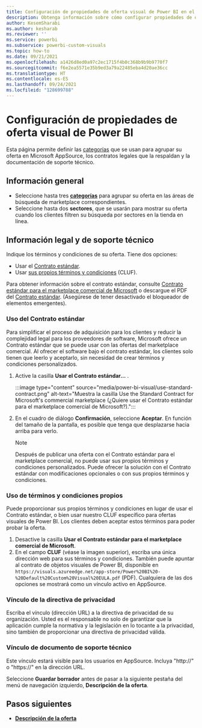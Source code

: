 ```yaml
---
title: Configuración de propiedades de oferta visual de Power BI en el Centro de partners para Microsoft AppSource
description: Obtenga información sobre cómo configurar propiedades de oferta visual de Power BI en el Centro de partners para Microsoft AppSource.
author: KesemSharabi
ms.author: kesharab
ms.reviewer: ''
ms.service: powerbi
ms.subservice: powerbi-custom-visuals
ms.topic: how-to
ms.date: 09/21/2021
ms.openlocfilehash: a1426d8ed0a97c2ec1715f4b0c368b9b9b9770f7
ms.sourcegitcommit: f6e2ea5571e35b9ed3a79a22485eba4d20ae36cc
ms.translationtype: HT
ms.contentlocale: es-ES
ms.lasthandoff: 09/24/2021
ms.locfileid: "128699788"
---
```

# <a name="configure-power-bi-visual-offer-properties"></a>Configuración de propiedades de oferta visual de Power BI

Esta página permite definir las [categorías](/azure/marketplace/categories) que se usan para agrupar su oferta en Microsoft AppSource, los contratos legales que la respaldan y la documentación de soporte técnico.

## <a name="general-info"></a>Información general

- Seleccione hasta tres **[categorías](/azure/marketplace/categories)** para agrupar su oferta en las áreas de búsqueda de marketplace correspondientes.
- Seleccione hasta dos **sectores**, que se usarán para mostrar su oferta cuando los clientes filtren su búsqueda por sectores en la tienda en línea.

## <a name="legal-and-support-info"></a>Información legal y de soporte técnico

Indique los términos y condiciones de su oferta. Tiene dos opciones:

- Usar el [Contrato estándar](#use-the-standard-contract).
- Usar [sus propios términos y condiciones](#use-your-own-terms-and-conditions) (CLUF).

Para obtener información sobre el contrato estándar, consulte [Contrato estándar para el marketplace comercial de Microsoft](standard-contract.md) o descargue el PDF del [Contrato estándar](https://go.microsoft.com/fwlink/?linkid=2041178). (Asegúrese de tener desactivado el bloqueador de elementos emergentes).

### <a name="use-the-standard-contract"></a>Uso del Contrato estándar

Para simplificar el proceso de adquisición para los clientes y reducir la complejidad legal para los proveedores de software, Microsoft ofrece un Contrato estándar que se puede usar con las ofertas del marketplace comercial. Al ofrecer el software bajo el contrato estándar, los clientes solo tienen que leerlo y aceptarlo, sin necesidad de crear términos y condiciones personalizados.

1. Active la casilla **Usar el Contrato estándar…** .

    :::image type="content" source="media/power-bi-visual/use-standard-contract.png" alt-text="Muestra la casilla Use the Standard Contract for Microsoft's commercial marketplace (¿Quiere usar el Contrato estándar para el marketplace comercial de Microsoft?).":::

1. En el cuadro de diálogo **Confirmación**, seleccione **Aceptar**. En función del tamaño de la pantalla, es posible que tenga que desplazarse hacia arriba para verlo.

   > [!NOTE]
   > Después de publicar una oferta con el Contrato estándar para el marketplace comercial, no puede usar sus propios términos y condiciones personalizados. Puede ofrecer la solución con el Contrato estándar con modificaciones opcionales o con sus propios términos y condiciones.

### <a name="use-your-own-terms-and-conditions"></a>Uso de términos y condiciones propios

Puede proporcionar sus propios términos y condiciones en lugar de usar el Contrato estándar, o bien usar nuestro CLUF específico para ofertas visuales de Power BI. Los clientes deben aceptar estos términos para poder probar la oferta.

1. Desactive la casilla **Usar el Contrato estándar para el marketplace comercial de Microsoft**.
1. En el campo **CLUF** (véase la imagen superior), escriba una única dirección web para sus términos y condiciones. También puede apuntar al contrato de objetos visuales de Power BI, disponible en `https://visuals.azureedge.net/app-store/Power%20BI%20-%20Default%20Custom%20Visual%20EULA.pdf` (PDF). Cualquiera de las dos opciones se mostrará como un vínculo activo en AppSource.

### <a name="privacy-policy-link"></a>Vínculo de la directiva de privacidad

Escriba el vínculo (dirección URL) a la directiva de privacidad de su organización. Usted es el responsable no solo de garantizar que la aplicación cumple la normativa y la legislación en lo tocante a la privacidad, sino también de proporcionar una directiva de privacidad válida.

### <a name="support-document-link"></a>Vínculo de documento de soporte técnico

Este vínculo estará visible para los usuarios en AppSource. Incluya "http://" o "https://" en la dirección URL.

Seleccione **Guardar borrador** antes de pasar a la siguiente pestaña del menú de navegación izquierdo, **Descripción de la oferta**.

## <a name="next-steps"></a>Pasos siguientes

- [**Descripción de la oferta**](power-bi-visual-offer-listing.md)
